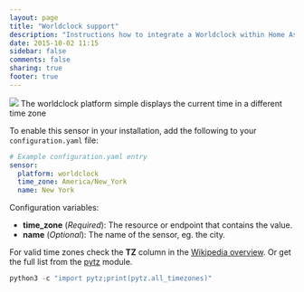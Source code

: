 ```yaml
---
layout: page
title: "Worldclock support"
description: "Instructions how to integrate a Worldclock within Home Assistant."
date: 2015-10-02 11:15
sidebar: false
comments: false
sharing: true
footer: true
---
```


<img src='/images/supported_brands/clock.png' class='brand pull-right' />
The worldclock platform simple displays the current time in a different time zone

To enable this sensor in your installation, add the following to your `configuration.yaml` file:

```yaml
# Example configuration.yaml entry
sensor:
  platform: worldclock
  time_zone: America/New_York
  name: New York
```

Configuration variables:

- **time_zone** (*Required*): The resource or endpoint that contains the value.
- **name** (*Optional*): The name of the sensor, eg. the city.

For valid time zones check the **TZ** column in the [Wikipedia overview](https://en.wikipedia.org/wiki/List_of_tz_database_time_zones). Or get the full list from the [pytz](https://pypi.python.org/pypi/pytz) module.

```python
python3 -c "import pytz;print(pytz.all_timezones)"
```
